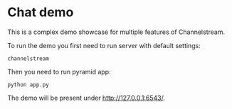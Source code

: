 # Chat demo

This is a complex demo showcase for multiple features of Channelstream.

To run the demo you first need to run server with default settings:

    channelstream

Then you need to run pyramid app:

    python app.py

The demo will be present under http://127.0.0.1:6543/.

